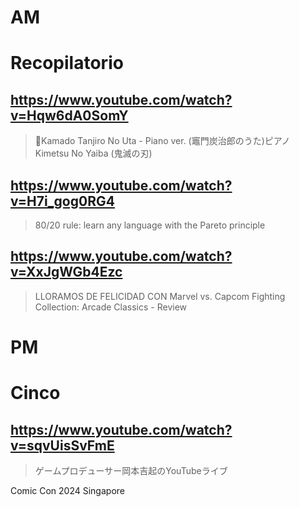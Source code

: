 # AM
# Recopilatorio

## https://www.youtube.com/watch?v=Hqw6dA0SomY

> 🎹Kamado Tanjiro No Uta - Piano ver. (竈門炭治郎のうた)ピアノ Kimetsu No Yaiba (鬼滅の刃) 
 
## https://www.youtube.com/watch?v=H7i_gog0RG4

> 80/20 rule: learn any language with the Pareto principle

## https://www.youtube.com/watch?v=XxJgWGb4Ezc

>  LLORAMOS DE FELICIDAD CON Marvel vs. Capcom Fighting Collection: Arcade Classics - Review 

# PM
# Cinco

## https://www.youtube.com/watch?v=sqvUisSvFmE

> ゲームプロデューサー岡本吉起のYouTubeライブ

Comic Con 2024 Singapore 
